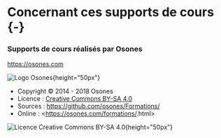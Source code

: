 # Concernant ces supports de cours {-}

### Supports de cours réalisés par Osones

<https://osones.com>

![Logo Osones](images/logo-osones.png){height="50px"}

- Copyright © 2014 - 2018 Osones
- Licence : [Creative Commons BY-SA 4.0](https://creativecommons.org/licenses/by-sa/4.0/deed.fr)
- Sources : <https://github.com/osones/Formations/>
- Online : <https://osones.com/formations/<nom du cours>.html>

![Licence Creative Commons BY-SA 4.0](images/licence.png){height="50px"}

